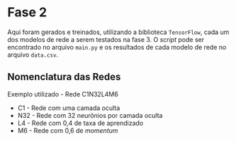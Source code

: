 # Fase 2

Aqui foram gerados e treinados, utilizando a biblioteca <code>TensorFlow</code>, cada um dos modelos de rede a serem testados na fase 3. O *script* pode ser encontrado no arquivo <code>main.py</code> e os resultados de cada modelo de rede no arquivo <code>data.csv</code>.

## Nomenclatura das Redes

Exemplo utilizado - Rede C1N32L4M6

* C1 - Rede com uma camada oculta
* N32 - Rede com 32 neurônios por camada oculta
* L4 - Rede com 0,4 de taxa de aprendizado
* M6 - Rede com 0,6 de *momentum*